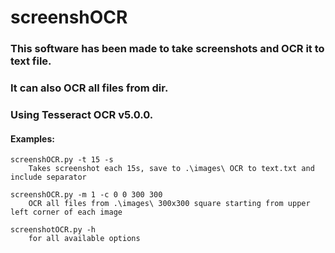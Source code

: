 # screenshOCR

### This software has been made to take screenshots and OCR it to text file. 

### It can also OCR all files from dir.

### Using Tesseract OCR v5.0.0.

#### Examples:
    screenshOCR.py -t 15 -s
        Takes screenshot each 15s, save to .\images\ OCR to text.txt and include separator
    
    screenshOCR.py -m 1 -c 0 0 300 300
        OCR all files from .\images\ 300x300 square starting from upper left corner of each image
    
    screenshotOCR.py -h 
        for all available options
